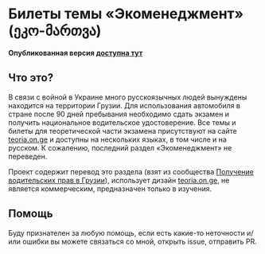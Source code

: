 # Билеты темы «Экоменеджмент» (ეკო-მართვა)

**Опубликованная версия [доступна тут](https://srg-georgia-car-exam.netlify.app/)**

## Что это?

В связи с войной в Украине много русскоязычных людей вынуждены находится на территории Грузии. Для использования автомобиля в стране после 90 дней пребывания необходимо сдать экзамен и получить национальное водительское удостоверение. Все темы и билеты для теоретической части экзамена присутствуют на сайте [teoria.on.ge](https://teoria.on.ge/tickets/2) и доступны на нескольких языках, в том числе и на русском. К сожалению, последний раздел «Экоменеджмент» не переведен.

Проект содержит перевод это раздела (взят из сообщества [Получение водительских прав в Грузии](https://t.me/paravaingeorgia)), использует дизайн [teoria.on.ge](https://teoria.on.ge/tickets/2), не является коммерческим, предназначен только в изучения.

## Помощь

Буду признателен за любую помощь, если есть какие-то неточности и/или ошибки вы можете связаться со мной, открыть issue, отправить PR.
